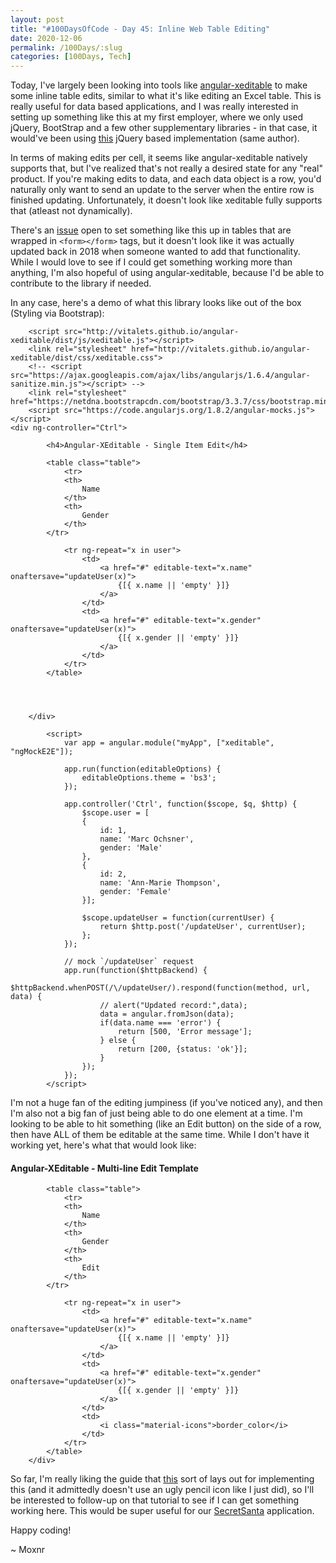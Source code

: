 ```yaml
---
layout: post
title: "#100DaysOfCode - Day 45: Inline Web Table Editing"
date: 2020-12-06
permalink: /100Days/:slug
categories: [100Days, Tech]
---
```


Today, I've largely been looking into tools like [angular-xeditable](https://github.com/vitalets/angular-xeditable) to make some inline table edits, similar to what it's like editing an Excel table. This is really useful for data based applications, and I was really interested in setting up something like this at my first employer, where we only used jQuery, BootStrap and a few other supplementary libraries - in that case, it would've been using [this](https://vitalets.github.io/x-editable/) jQuery based implementation (same author).

In terms of making edits per cell, it seems like angular-xeditable natively supports that, but I've realized that's not really a desired state for any "real" product. If you're making edits to data, and each data object is a row, you'd naturally only want to send an update to the server when the entire row is finished updating. Unfortunately, it doesn't look like xeditable fully supports that (atleast not dynamically). 

There's an [issue](https://github.com/vitalets/angular-xeditable/issues/743) open to set something like this up in tables that are wrapped in `<form></form>` tags, but it doesn't look like it was actually updated back in 2018 when someone wanted to add that functionality. While I would love to see if I could get something working more than anything, I'm also hopeful of using angular-xeditable, because I'd be able to contribute to the library if needed.

In any case, here's a demo of what this library looks like out of the box (Styling via Bootstrap):
<html markdown="0">

		<script src="http://vitalets.github.io/angular-xeditable/dist/js/xeditable.js"></script>
		<link rel="stylesheet" href="http://vitalets.github.io/angular-xeditable/dist/css/xeditable.css">
		<!-- <script src="https://ajax.googleapis.com/ajax/libs/angularjs/1.6.4/angular-sanitize.min.js"></script> -->
		<link rel="stylesheet" href="https://netdna.bootstrapcdn.com/bootstrap/3.3.7/css/bootstrap.min.css">
		<script src="https://code.angularjs.org/1.8.2/angular-mocks.js"></script>
    <div ng-controller="Ctrl">

			<h4>Angular-XEditable - Single Item Edit</h4>

			<table class="table">
				<tr>
				<th>
					Name
				</th>
				<th>
					Gender
				</th>
			</tr>

				<tr ng-repeat="x in user">
					<td>			
						<a href="#" editable-text="x.name" onaftersave="updateUser(x)">
							{[{ x.name || 'empty' }]}
						</a>
					</td>
					<td>			
						<a href="#" editable-text="x.gender" onaftersave="updateUser(x)">
							{[{ x.gender || 'empty' }]}
						</a>
					</td>
				</tr>
			</table>

    

    
		</div>
			
			<script>
				var app = angular.module("myApp", ["xeditable", "ngMockE2E"]);

				app.run(function(editableOptions) {
					editableOptions.theme = 'bs3';
				});

				app.controller('Ctrl', function($scope, $q, $http) {
					$scope.user = [
					{
						id: 1,
						name: 'Marc Ochsner',
						gender: 'Male'
					},
					{
						id: 2,
						name: 'Ann-Marie Thompson',
						gender: 'Female'
					}];

					$scope.updateUser = function(currentUser) {
						return $http.post('/updateUser', currentUser);
					};
				});

				// mock `/updateUser` request
				app.run(function($httpBackend) {
					$httpBackend.whenPOST(/\/updateUser/).respond(function(method, url, data) {
						// alert("Updated record:",data);
						data = angular.fromJson(data);
						if(data.name === 'error') {
							return [500, 'Error message']; 
						} else {
							return [200, {status: 'ok'}]; 
						}
					});
				});
			</script>
</html>

I'm not a huge fan of the editing jumpiness (if you've noticed any), and then I'm also not a big fan of just being able to do one element at a time. I'm looking to be able to hit something (like an Edit button) on the side of a row, then have ALL of them be editable at the same time. While I don't have it working yet, here's what that would look like:

<html markdown="0">
	<link href="https://fonts.googleapis.com/icon?family=Material+Icons"
				rel="stylesheet">
		<div ng-controller="Ctrl">
			<h4>Angular-XEditable - Multi-line Edit Template</h4>

			<table class="table">
				<tr>
				<th>
					Name
				</th>
				<th>
					Gender
				</th>
				<th>
					Edit
				</th>
			</tr>

				<tr ng-repeat="x in user">
					<td>			
						<a href="#" editable-text="x.name" onaftersave="updateUser(x)">
							{[{ x.name || 'empty' }]}
						</a>
					</td>
					<td>			
						<a href="#" editable-text="x.gender" onaftersave="updateUser(x)">
							{[{ x.gender || 'empty' }]}
						</a>
					</td>
					<td>
						<i class="material-icons">border_color</i>
					</td>
				</tr>
			</table>
		</div>
</html>

So far, I'm really liking the guide that [this](https://www.learnwebprogramming.info/2016/04/create-editable-tables-with-x-editable.html) sort of lays out for implementing this (and it admittedly doesn't use an ugly pencil icon like I just did), so I'll be interested to follow-up on that tutorial to see if I can get something working here. This would be super useful for our [SecretSanta](https://secretsanta.ochsners.us) application.

Happy coding!

~ Moxnr